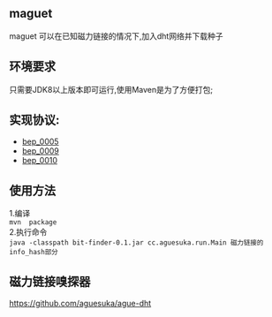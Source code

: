 ## maguet  
maguet 可以在已知磁力链接的情况下,加入dht网络并下载种子
## 环境要求
只需要JDK8以上版本即可运行,使用Maven是为了方便打包;  
## 实现协议:  
* [bep_0005](http://www.bittorrent.org/beps/bep_0005.html)
* [bep_0009](http://www.bittorrent.org/beps/bep_0009.html)
* [bep_0010](http://www.bittorrent.org/beps/bep_0010.html)
## 使用方法  
1.编译  
```mvn  package```  
2.执行命令  
```java -classpath bit-finder-0.1.jar cc.aguesuka.run.Main 磁力链接的info_hash部分```   
##  磁力链接嗅探器
https://github.com/aguesuka/ague-dht
